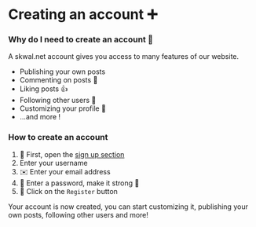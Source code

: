 # Creating an account ➕

### Why do I need to create an account 🤔

A skwal.net account gives you access to many features of our website.

- Publishing your own posts
- Commenting on posts 💬
- Liking posts 👍
- Following other users 🔗
- Customizing your profile 🔧
- ...and more !

### How to create an account 

1. 🔗 First, open the [sign up section](/register)
1. Enter your username
1. ✉️ Enter your email address
1. 🔐 Enter a password, make it strong 💪 
1. 🚀 Click on the `Register` button 

Your account is now created, you can start customizing it, publishing your own posts, following other users and more!
